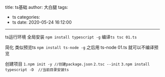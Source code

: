 title: ts基础
author: 大白腿
tags:
  - ts
categories:
  - ts
date: 2020-05-24 16:12:00
---
ts运行环境
全局安装 ``npm install typescript -g``
编译``ts tsc 01.ts``

简化 类似预览ts
``npm install ts-node -g``
之后用 ts-node 01.ts  就可以不编译预览

创建项目 
``1.npm init -y //创建package.json``
``2.tsc --init``
``3.npm install typescript -D  //当前目录安装ts``
